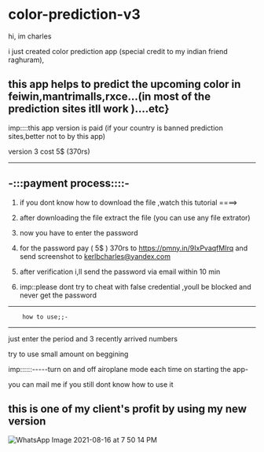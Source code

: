 # color-prediction-v3
hi,
im charles 

i just created color prediction app (special credit to my indian friend raghuram),


this app helps to predict the upcoming  color in feiwin,mantrimalls,rxce...(in most of the prediction sites itll work )....etc}
-----------------------------------------------------------------------------------------------------------------------------------


imp::::this app version is paid (if your country is banned prediction sites,better not to by this app) 

version 3  cost 5$ (370rs)

----------------
-:::payment process::::-
----------------

1) if you dont know how to download the file ,watch this tutorial ====>

2) after downloading the file extract the file (you can use any file extrator)

3) now you have to enter the password 

4) for the password pay ( 5$ ) 370rs to https://pmny.in/9IxPvaqfMIrq and send screenshot to kerlbcharles@yandex.com

5) after verification i,ll send the password via email within 10 min

6) imp::please dont try to cheat with false credential ,youll be blocked and  never get the password
 

-----------------------------
        how to use;;-
-----------------------------  
just enter the  period and 3 recently arrived numbers

try to use small amount on beggining

imp::::::-----turn on and off airoplane mode each time on starting the app-


you can mail me if you still  dont know how to use it 





this is one of my client's  profit by using my new version
------------------


![WhatsApp Image 2021-08-16 at 7 50 14 PM](https://user-images.githubusercontent.com/88701482/129579762-63dc7688-a9dd-43ce-bf9e-b63fc6511c7c.jpeg)
